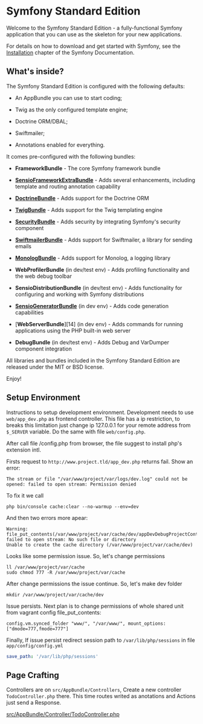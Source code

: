 Symfony Standard Edition
========================

Welcome to the Symfony Standard Edition - a fully-functional Symfony
application that you can use as the skeleton for your new applications.

For details on how to download and get started with Symfony, see the
[Installation][1] chapter of the Symfony Documentation.

What's inside?
--------------

The Symfony Standard Edition is configured with the following defaults:

  * An AppBundle you can use to start coding;

  * Twig as the only configured template engine;

  * Doctrine ORM/DBAL;

  * Swiftmailer;

  * Annotations enabled for everything.

It comes pre-configured with the following bundles:

  * **FrameworkBundle** - The core Symfony framework bundle

  * [**SensioFrameworkExtraBundle**][6] - Adds several enhancements, including
    template and routing annotation capability

  * [**DoctrineBundle**][7] - Adds support for the Doctrine ORM

  * [**TwigBundle**][8] - Adds support for the Twig templating engine

  * [**SecurityBundle**][9] - Adds security by integrating Symfony's security
    component

  * [**SwiftmailerBundle**][10] - Adds support for Swiftmailer, a library for
    sending emails

  * [**MonologBundle**][11] - Adds support for Monolog, a logging library

  * **WebProfilerBundle** (in dev/test env) - Adds profiling functionality and
    the web debug toolbar

  * **SensioDistributionBundle** (in dev/test env) - Adds functionality for
    configuring and working with Symfony distributions

  * [**SensioGeneratorBundle**][13] (in dev env) - Adds code generation
    capabilities

  * [**WebServerBundle**][14] (in dev env) - Adds commands for running applications
    using the PHP built-in web server

  * **DebugBundle** (in dev/test env) - Adds Debug and VarDumper component
    integration

All libraries and bundles included in the Symfony Standard Edition are
released under the MIT or BSD license.

Enjoy!

## Setup Environment

Instructions to setup development environment. Development needs to use
`web/app_dev.php` as frontend controller. This file has a ip restriction, to
breaks this limitation just change ip 127.0.0.1 for your remote address from
`$_SERVER` variable. Do the same with file `ẁeb/config.php`.

After call file /config.php from browser, the file suggest to install php's
extension intl.

Firsts request to `http://www.project.tld/app_dev.php` returns fail. Show an
error:

```
The stream or file "/var/www/project/var/logs/dev.log" could not be opened: failed to open stream: Permission denied
```

To fix it we call

```shell
php bin/console cache:clear --no-warmup --env=dev
```

And then two errors more apear:

```
Warning: file_put_contents(/var/www/project/var/cache/dev/appDevDebugProjectContainerDeprecations.log): failed to open stream: No such file or directory
Unable to create the cache directory (/var/www/project/var/cache/dev)
```

Looks like some permission issue. So, let's change permissions

```shell
ll /var/www/project/var/cache
sudo chmod 777 -R /var/www/project/var/cache
```

After change permissions the issue continue. So, let's make dev folder

```shell
mkdir /var/www/project/var/cache/dev
```

Issue persists. Next plan is to change permissions of whole shared unit from
vagrant config file_put_contents:

```
config.vm.synced_folder "www/", "/var/www/", mount_options: ["dmode=777,fmode=777"]
```

Finally, If issue persist redirect session path to `/var/lib/php/sessions` in
file `app/config/config.yml`

```yml
save_path: '/var/lib/php/sessions'
```

## Page Crafting

Controllers are on `src/AppBundle/Controllers`, Create a new controller
`TodoController.php` there. This time routes writed as anotations and Actions
just send a Response.

[src/AppBundle/Controller/TodoController.php]

[1]:  https://symfony.com/doc/3.4/setup.html
[6]:  https://symfony.com/doc/current/bundles/SensioFrameworkExtraBundle/index.html
[7]:  https://symfony.com/doc/3.4/doctrine.html
[8]:  https://symfony.com/doc/3.4/templating.html
[9]:  https://symfony.com/doc/3.4/security.html
[10]: https://symfony.com/doc/3.4/email.html
[11]: https://symfony.com/doc/3.4/logging.html
[13]: https://symfony.com/doc/current/bundles/SensioGeneratorBundle/index.html
[src/AppBundle/Controller/TodoController.php]: src/AppBundle/Controller/TodoController.php
